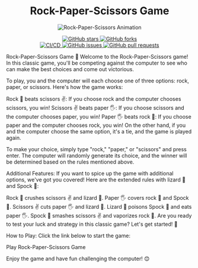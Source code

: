 <h1 align="center">Rock-Paper-Scissors Game</h1>

<p align="center">
  <img src="https://media.giphy.com/media/J54y1LH5rBQw2Zziqa/giphy.gif" alt="Rock-Paper-Scissors Animation">
</p>

<p align="center">
  <a href="https://github.com/ranjithrosan17/rock-paper-scissors-game/stargazers">
    <img src="https://img.shields.io/github/stars/ranjithrosan17/rock-paper-scissors-game?style=social" alt="GitHub stars">
  </a>
  <a href="https://github.com/ranjithrosan17/rock-paper-scissors-game/network">
    <img src="https://img.shields.io/github/forks/ranjithrosan17/rock-paper-scissors-game?style=social" alt="GitHub forks">
  </a>
  <br>
  <a href="https://github.com/ranjithrosan17/rock-paper-scissors-game/actions/workflows/ci-cd.yml">
    <img src="https://img.shields.io/github/workflow/status/ranjithrosan17/rock-paper-scissors-game/CI/CD?label=CI/CD&logo=github" alt="CI/CD">
  </a>
  <a href="https://github.com/ranjithrosan17/rock-paper-scissors-game/issues">
    <img src="https://img.shields.io/github/issues/ranjithrosan17/rock-paper-scissors-game?logo=github" alt="GitHub issues">
  </a>
  <a href="https://github.com/ranjithrosan17/rock-paper-scissors-game/pulls">
    <img src="https://img.shields.io/github/issues-pr/ranjithrosan17/rock-paper-scissors-game?logo=github" alt="GitHub pull requests">
  </a>
</p>

Rock-Paper-Scissors Game 🎉
Welcome to the Rock-Paper-Scissors game! In this classic game, you'll be competing against the computer to see who can make the best choices and come out victorious.

To play, you and the computer will each choose one of three options: rock, paper, or scissors. Here's how the game works:

Rock 👊 beats scissors ✌️: If you choose rock and the computer chooses scissors, you win!
Scissors ✌️ beats paper 🖐️: If you choose scissors and the computer chooses paper, you win!
Paper 🖐️ beats rock 👊: If you choose paper and the computer chooses rock, you win!
On the other hand, if you and the computer choose the same option, it's a tie, and the game is played again.

To make your choice, simply type "rock," "paper," or "scissors" and press enter. The computer will randomly generate its choice, and the winner will be determined based on the rules mentioned above.

Additional Features:
If you want to spice up the game with additional options, we've got you covered! Here are the extended rules with lizard 🦎 and Spock 🖖:

Rock 👊 crushes scissors ✌️ and lizard 🦎.
Paper 🖐️ covers rock 👊 and Spock 🖖.
Scissors ✌️ cuts paper 🖐️ and lizard 🦎.
Lizard 🦎 poisons Spock 🖖 and eats paper 🖐️.
Spock 🖖 smashes scissors ✌️ and vaporizes rock 👊.
Are you ready to test your luck and strategy in this classic game? Let's get started! 🚀

How to Play:
Click the link below to start the game:

Play Rock-Paper-Scissors Game

Enjoy the game and have fun challenging the computer! 😊

